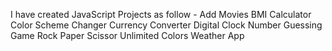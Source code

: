 I have created JavaScript Projects as follow -
Add Movies
BMI Calculator
Color Scheme Changer
Currency Converter
Digital Clock
Number Guessing Game
Rock Paper Scissor
Unlimited Colors
Weather App 
